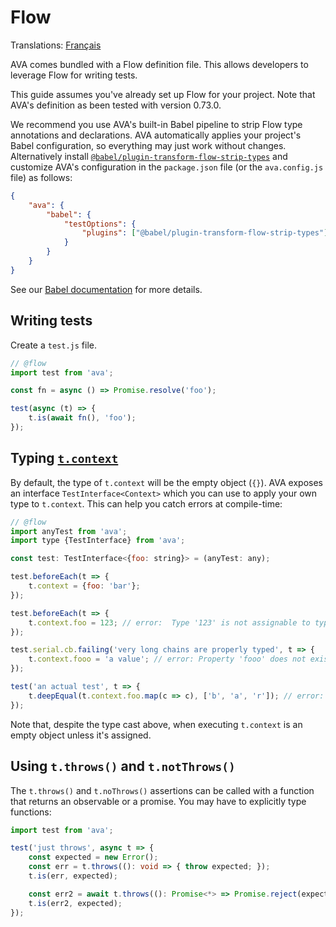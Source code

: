 # Flow

Translations: [Français](https://github.com/avajs/ava-docs/blob/master/fr_FR/docs/recipes/flow.md)

AVA comes bundled with a Flow definition file. This allows developers to leverage Flow for writing tests.

This guide assumes you've already set up Flow for your project. Note that AVA's definition as been tested with version 0.73.0.

We recommend you use AVA's built-in Babel pipeline to strip Flow type annotations and declarations. AVA automatically applies your project's Babel configuration, so everything may just work without changes. Alternatively install [`@babel/plugin-transform-flow-strip-types`](https://www.npmjs.com/package/@babel/plugin-transform-flow-strip-types) and customize AVA's configuration in the `package.json` file (or the `ava.config.js` file) as follows:

```json
{
	"ava": {
		"babel": {
			"testOptions": {
				"plugins": ["@babel/plugin-transform-flow-strip-types"]
			}
		}
	}
}
```

See our [Babel documentation](babel.md) for more details.

## Writing tests

Create a `test.js` file.

```js
// @flow
import test from 'ava';

const fn = async () => Promise.resolve('foo');

test(async (t) => {
	t.is(await fn(), 'foo');
});
```

## Typing [`t.context`](https://github.com/avajs/ava#test-context)

By default, the type of `t.context` will be the empty object (`{}`). AVA exposes an interface `TestInterface<Context>` which you can use to apply your own type to `t.context`. This can help you catch errors at compile-time:

```js
// @flow
import anyTest from 'ava';
import type {TestInterface} from 'ava';

const test: TestInterface<{foo: string}> = (anyTest: any);

test.beforeEach(t => {
	t.context = {foo: 'bar'};
});

test.beforeEach(t => {
	t.context.foo = 123; // error:  Type '123' is not assignable to type 'string'
});

test.serial.cb.failing('very long chains are properly typed', t => {
	t.context.fooo = 'a value'; // error: Property 'fooo' does not exist on type ''
});

test('an actual test', t => {
	t.deepEqual(t.context.foo.map(c => c), ['b', 'a', 'r']); // error: Property 'map' does not exist on type 'string'
});
```

Note that, despite the type cast above, when executing `t.context` is an empty object unless it's assigned.

## Using `t.throws()` and `t.notThrows()`

The `t.throws()` and `t.noThrows()` assertions can be called with a function that returns an observable or a promise. You may have to explicitly type functions:

```ts
import test from 'ava';

test('just throws', async t => {
	const expected = new Error();
	const err = t.throws((): void => { throw expected; });
	t.is(err, expected);

	const err2 = await t.throws((): Promise<*> => Promise.reject(expected));
	t.is(err2, expected);
});
```

